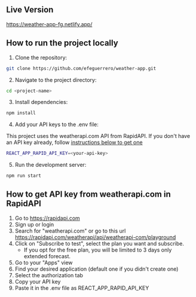 ## Live Version

https://weather-app-fg.netlify.app/

## How to run the project locally

1. Clone the repository:

```bash
git clone https://github.com/efeguerrero/weather-app.git
```

2. Navigate to the project directory:

```bash
cd <project-name>
```

3. Install dependencies:

```bash
npm install
```

4. Add your API keys to the .env file:

This project uses the weatherapi.com API from RapidAPI.
If you don't have an API key already, follow [instructions below to get one](#how-to-get-api-key-from-weatherapi-com-in-rapidapi)

```bash
REACT_APP_RAPID_API_KEY=<your-api-key>
```

5. Run the development server:

```bash
npm run start
```

## How to get API key from weatherapi.com in RapidAPI

1. Go to https://rapidapi.com
2. Sign up or login
3. Search for "weatherapi.com" or go to this url https://rapidapi.com/weatherapi/api/weatherapi-com/playground
4. Click on "Subscribe to test", select the plan you want and subscribe.
   - If you opt for the free plan, you will be limited to 3 days only extended forecast.
5. Go to your "Apps" view
6. Find your desired application (default one if you didn't create one)
7. Select the authorization tab
8. Copy your API key
9. Paste it in the .env file as REACT_APP_RAPID_API_KEY
